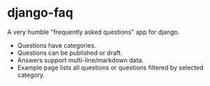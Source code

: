 # django-faq

A very humble "frequently asked questions" app for django.

- Questions have categories.
- Questions can be published or draft.
- Answers support multi-line/markdown data.
- Example page lists all questions or questions filtered by selected category.
